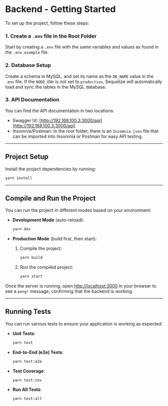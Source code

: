 # Backend - Getting Started

To set up the project, follow these steps:

### 1. Create a `.env` file in the Root Folder

Start by creating a `.env` file with the same variables and values as found in the `.env.example` file.

### 2. Database Setup

Create a schema in MySQL, and set its name as the `DB_NAME` value in the `.env` file. If the `NODE_ENV` is not set to `production`, Sequelize will automatically load and sync the tables in the MySQL database.

### 3. API Documentation

You can find the API documentation in two locations:
- Swagger UI: [http://192.168.100.3:3000/api](http://192.168.100.3:3000/api)
- Insomnia/Postman: In the root folder, there is an `Insomnia.json` file that can be imported into Insomnia or Postman for easy API testing.

---

## Project Setup

Install the project dependencies by running:

```bash
yarn install
```

---

## Compile and Run the Project

You can run the project in different modes based on your environment:

- **Development Mode** (auto-reload):
    ```bash
    yarn dev
    ```

- **Production Mode** (build first, then start):
    1. Compile the project:
        ```bash
        yarn build
        ```
    2. Run the compiled project:
        ```bash
        yarn start
        ```

Once the server is running, open [http://localhost:3000](http://localhost:3000) in your browser to see a `pong!` message, confirming that the backend is working.

---

## Running Tests

You can run various tests to ensure your application is working as expected:

- **Unit Tests**:
    ```bash
    yarn test
    ```

- **End-to-End (e2e) Tests**:
    ```bash
    yarn test:e2e
    ```

- **Test Coverage**:
    ```bash
    yarn test:cov
    ```

- **Run All Tests**:
    ```bash
    yarn test:all
    ```
